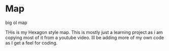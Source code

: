 # Map
big ol map

THis is my Hexagon style map. 
This is mostly just a learning project as i am copying most of it from a youtube video.
Ill be adding more of my own code as I get a feel for coding.
